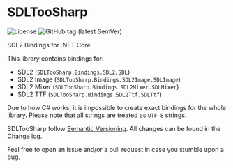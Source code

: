 # SDLTooSharp

![License](https://shields.io/github/license/mistericy/sdltoosharp)
![GitHub tag (latest SemVer)](https://img.shields.io/github/v/tag/MisterIcy/SDLTooSharp)


SDL2 Bindings for .NET Core

This library contains bindings for:
 - SDL2 (`SDLTooSharp.Bindings.SDL2.SDL`)
 - SDL2 Image (`SDLTooSharp.Bindings.SDL2Image.SDLImage`)
 - SDL2 Mixer (`SDLTooSharp.Bindings.SDL2Mixer.SDLMixer`)
 - SDL2 TTF (`SDLTooSharp.Bindings.SDL2Ttf.SDLTtf`)

Due to how C# works, it is impossible to create exact bindings for the whole library. Please note that all strings are treated as `UTF-8` strings.

SDLTooSharp follow [Semantic Versioning](https://semver.org/). All changes can be found in the [Change log](CHANGELOG.md).

Feel free to open an issue and/or a pull request in case you stumble upon a bug.

